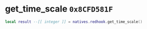 # get_time_scale `0x8CFD581F`

```lua
local result --[[ integer ]] = natives.redhook.get_time_scale()
```